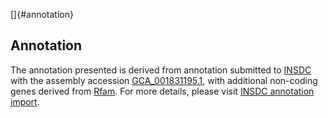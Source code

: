 []{#annotation}

Annotation
----------

The annotation presented is derived from annotation submitted to
[INSDC](http://www.insdc.org) with the assembly accession
[GCA\_001831195.1](http://www.ebi.ac.uk/ena/data/view/GCA_001831195.1),
with additional non-coding genes derived from
[Rfam](http://rfam.xfam.org/). For more details, please visit [INSDC
annotation
import](http://ensemblgenomes.org/info/data/insdc_annotation).
